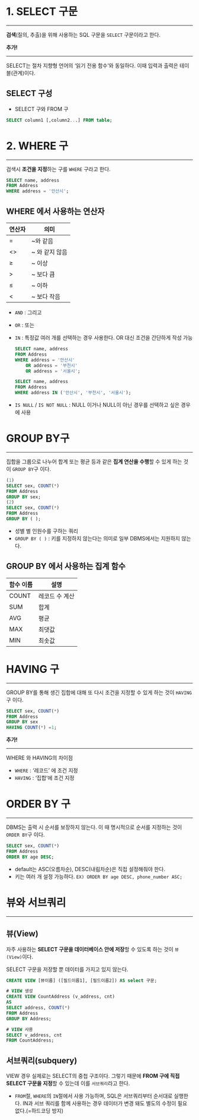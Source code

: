 # 1. SELECT 구문

---

**검색**(질의, 추출)을 위해 사용하는 SQL 구문을 `SELECT` 구문이라고 한다.

<aside>

**추가!**

---

SELECT는 절차 지향형 언어의 ‘읽기 전용 함수’와 동일하다.  이때 입력과 출력은 테이블(관계)이다.

</aside>

## SELECT 구성

- SELECT 구와 FROM 구

```sql
SELECT column1 [,column2...] FROM table;
```

# 2. WHERE 구

---

검색시 **조건을 지정**하는 구를 `WHERE` 구라고 한다.

```sql
SELECT name, address
FROM Address
WHERE address = '안산시';
```

## WHERE 에서 사용하는 연산자

| 연산자 | 의미 |
| --- | --- |
| = | ~와 같음 |
| <> | ~ 와 같지 않음 |
| ≥ | ~ 이상 |
| > | ~ 보다 큼 |
| ≤ | ~ 이하 |
| < | ~ 보다 작음 |
- `AND` : 그리고
- `OR` : 또는
- `IN`  : 특정값 여러 개를 선택하는 경우 사용한다. OR 대신 조건을 간단하게 작성 가능
    
    ```sql
    SELECT name, address
    FROM Address
    WHERE address = '안산시'
    	OR address = '부천시'
    	OR address = '서울시';
    ```
    
    ```sql
    SELECT name, address
    FROM Address
    WHERE address IN ('안산시', '부천시', '서울시');
    ```
    
- `IS NULL` / `IS NOT NULL` : NULL 이거나 NULL이 아닌 경우를 선택하고 싶은 경우에 사용

# GROUP BY구

---

집합을 그룹으로 나누어 합계 또는 평균 등과 같은 **집계 연산을 수행**할 수 있게 하는 것이 `GROUP BY`구 이다.

```sql
(1)
SELECT sex, COUNT(*)
FROM Address
GROUP BY sex;
(2)
SELECT sex, COUNT(*)
FROM Address
GROUP BY ( );
```

- 성별 별 인원수를 구하는 쿼리
- `GROUP BY ( )`  : 키를 지정하지 않는다는 의미로 일부 DBMS에서는 지원하지 않는다.

## GROUP BY 에서 사용하는 집계 함수

| 함수 이름 | 설명 |
| --- | --- |
| COUNT | 레코드 수 계산 |
| SUM | 합계 |
| AVG | 평균 |
| MAX | 최댓값 |
| MIN | 최솟값 |

# HAVING 구

---

GROUP BY를 통해 생긴 집합에 대해 또 다시 조건을 지정할 수 있게 하는 것이 `HAVING` 구 이다.

```sql
SELECT sex, COUNT(*)
FROM Address
GROUP BY sex
HAVING COUNT(*) =1;
```

<aside>

**추가!**

---

WHERE 와 HAVING의 차이점

- `WHERE` :  ‘레코드’ 에 조건 지정
- `HAVING` : ‘집합’에 조건 지정
</aside>

# ORDER BY 구

---

DBMS는 출력 시 순서를 보장하지 않는다. 이 때 명시적으로 순서를 지정하는 것이 `ORDER BY`구 이다.

```sql
SELECT sex, COUNT(*)
FROM Address
ORDER BY age DESC;
```

- default는 ASC(오름차순), DESC(내림차순)은 직접 설정해줘야 한다.
- 키는 여러 개 설정 가능하다. `EX) ORDER BY age DESC, phone_number ASC;`

# 뷰와 서브쿼리

---

## 뷰(View)

자주 사용하는 **SELECT 구문을 데이터베이스 안에 저장**할 수 있도록 하는 것이 `뷰(View)`이다.

SELECT 구문을 저장할 뿐 데이터를 가지고 있지 않는다.

```sql
CREATE VIEW [뷰이름] ([필드이름1], [필드이름2]) AS select 구문;

# VIEW 생성
CREATE VIEW CountAddress (v_address, cnt)
AS
SELECT address, COUNT(*)
FROM Address
GROUP BY Address;

# VIEW 사용
SELECT v_address, cnt
FROM CountAddress;
```

## 서브쿼리(subquery)

VIEW 경우 실제로는 SELECT의 중첩 구조이다. 그렇기 때문에 **FROM 구에 직접 SELECT 구문을 지정**할 수 있는데 이를 `서브쿼리`라고 한다.

- `FROM`절, `WHERE`의 `IN`절에서 사용 가능하며, SQL은 서브쿼리부터 순서대로 실행한다.
IN과 서브 쿼리를 함께 사용하는 경우 데이터가 변경 돼도 별도의 수정이 필요 없다.(=하드코딩 방지)